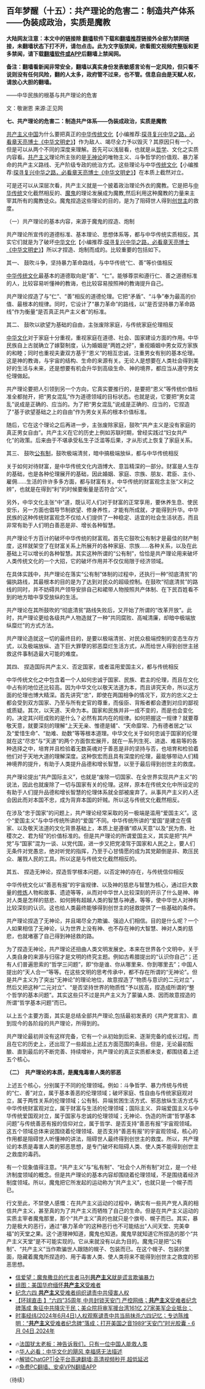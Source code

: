  <!-- 面包屑导航 --> <h2>百年梦醒（十五）：共产理论的危害二：制造共产体系——伪装成政治，实质是魔教</h2> <p class="notice"><b>大陆网友注意：本文中的链接除 <a href="https://github.com/bannedbook/fanqiang" >翻墙</a>软件下载和<a href="https://github.com/killgcd/justmysocks/blob/master/README.md">翻墙推荐</a>链接外全部为禁网链接，未翻墙状态下打不开，请勿点击。此为文字版禁闻，欲看图文视频完整版和更多禁闻，请下载<a href="https://github.com/bannedbook/fanqiang">翻墙软件或APP</a>后翻墙上禁闻网。</p><p>备注：翻墙看新闻非常安全，翻墙以真实身份发表敏感言论有一定风险，但只看不说则没有任何风险，翻的人太多，政府管不过来，也不管。信息自由是天赋人权，请放心大胆的翻墙。</b></p>  <div class="entry"> <p>——中华民族的根基与共产理论的危害</p> <p>文：敬谢恩 来源:正见网</p> <p><strong>七、共产理论的危害二：制造共产体系——伪装成政治，实质是魔教</strong></p> <p><span class='wp_keywordlink'><a href="https://www.bannedbook.org/forum2/topic6177.html" title="《共产主义的终极目的》" target="_blank">共产主义</a></span><span class='wp_keywordlink_affiliate'><a href="https://www.bannedbook.org/" title="中国" target="_blank">中国</a></span>为什么要把真正的<span class='wp_keywordlink'><a href="https://www.bannedbook.org/forum24/" title="国学传统文化" target="_blank">中华传统文化</a></span>【小编推荐:<a href='https://www.bannedbook.org/bnews/comments/20220808/1768773.html' target='_blank'>探寻复兴中华之路，必看章天亮博士《中华文明史》</a>】作为敌人、竭尽全力予以毁灭？其原因只有一个，但是可以从两个不同的深度来理解。首先可以浅层看，也就是从<a href="https://www.bannedbook.org/bnews/tag/%E5%93%B2%E5%AD%A6/" class="st_tag internal_tag" rel="tag" title="标签 哲学 下的日志">哲学</a>、文化之实质内容看。<a href="https://www.bannedbook.org/bnews/tag/%e5%85%b1%e4%ba%a7%e4%b8%bb%e4%b9%89/" class="st_tag internal_tag" rel="tag" title="标签 共产主义 下的日志">共产主义</a>理论所主张的是<a href="https://www.bannedbook.org/bnews/tag/%e6%97%a0%e7%a5%9e%e8%ae%ba/" class="st_tag internal_tag" rel="tag" title="标签 无神论 下的日志">无神论</a>的唯物主义、斗争哲学的价值观、暴力革命的共产主义路线、无产阶级专政的统治方式。这些理论与中华<span class='wp_keywordlink'><a href="https://www.bannedbook.org/bnews/tculture/" title="中华传统文化" target="_blank">传统文化</a></span>【小编推荐:<a href='https://www.bannedbook.org/bnews/comments/20220808/1768773.html' target='_blank'>探寻复兴中华之路，必看章天亮博士《中华文明史》</a>】在本质上截然对立。</p> <p>可是还可以从深层次看，共产主义就是一个披着政治理论外衣的魔教。它是把与<a href="https://www.bannedbook.org/bnews/tag/%e4%b8%ad%e5%8d%8e%e4%bc%a0%e7%bb%9f/" class="st_tag internal_tag" rel="tag" title="标签 中华传统 下的日志">中华传统</a>文化截然相反的、<a href="https://www.bannedbook.org/bnews/tag/%e9%ad%94%e9%ac%bc/" class="st_tag internal_tag" rel="tag" title="标签 魔鬼 下的日志">魔鬼</a>的理论发展成为魔教,然后利用这种魔教的力量来主宰其所有的魔教徒众。魔鬼捏造这些理论的目的，是为了阻碍世人得到<a href="https://www.bannedbook.org/bnews/tag/%E5%88%9B%E4%B8%96%E4%B8%BB/" class="st_tag internal_tag" rel="tag" title="标签 创世主 下的日志">创世主</a>的救度。</p> <p></p> <p>（一）共产理论的基本内容，来源于魔鬼的捏造、炮制</p> <p>共产理论所宣传的道德标准、基本理论、思想体系等，都与中华传统实质相反。其实它们就是为了破坏<span class='wp_keywordlink'><a href="https://www.bannedbook.org/forum24/" title="国学传统文化" target="_blank">中华文化</a></span>【小编推荐:<a href='https://www.bannedbook.org/bnews/comments/20220808/1768773.html' target='_blank'>探寻复兴中华之路，必看章天亮博士《中华文明史》</a>】所以才捏造、炮制而成的。比较重要的包括如下。</p> <p>其一、 鼓吹斗争，坚持暴力革命路线，与中华传统“仁、善”等价值相反</p>  <p><a href="https://www.bannedbook.org/bnews/tag/%E4%B8%AD%E5%8D%8E%E4%BC%A0%E7%BB%9F%E6%96%87%E5%8C%96/" class="st_tag internal_tag" rel="tag" title="标签 中华传统文化 下的日志">中华传统文化</a>最基本的道德取向是“善”、“仁”。能够尊崇和遵行仁、善之道德标准的人，比较容易听懂神的教诲，也比较容易按照神的教诲提升自己。</p> <p>共产理论捏造了与“仁”、“善”相反的道德伦理。它把“矛盾”、“斗争”奉为最高的价值、最根本的规律。同时，它设计了“暴力革命”的路线，以“是否坚持暴力革命路线”作为衡量“是否真正共产主义者”的标准。</p> <p>其二、 鼓吹以欲望为基础的自由，主张废除家庭，与传统家庭伦理相反</p> <p><a href="https://www.bannedbook.org/bnews/tag/%e4%b8%ad%e5%8d%8e%e6%96%87%e5%8c%96/" class="st_tag internal_tag" rel="tag" title="标签 中华文化 下的日志">中华文化</a>对于家庭十分重视，重视家庭在道德、社会、国家建设方面的作用。中华民族自上古就确立了嫁娶制度，认为婚姻是“两姓之好”，重视婚姻中男女双方家族的和睦；同时也重视夫妻双方基于“恩义”的相互忠诚，注重男女有别的基本伦理。这是神的教诲，与宇宙的结构、生命的来源有关。无论人是想要在人类社会得到美好的生活与未来，还是想要有机会升华到高级生命、神的境界，都应当从遵守男女伦理做起。</p> <p>共产理论要把人引领到另一个方向，它真实要推行的，是要把“恩义”等传统价值标准全都抛开，把“男女混乱”作为道德领域的目标状态。也就是说，它要把“男女混乱”说成是正确的、应当的。为了把“男女混乱”说成是正确的、应当的，它捏造了“基于欲望基础之上的自由”作为男女关系的根本价值标准。</p> <p>随后，它在这个理论之后再进一步，主张废除家庭，鼓吹“共产主义是没有家庭的真正男女自由”。共产主义在它的历史上例如苏联时期，曾经实践过“妇女共产化”的政策。后来由于不堪承受私生子泛滥等后果，才从形式上恢复了家庭关系。</p> <p>其三、 鼓吹<a href="https://www.bannedbook.org/bnews/tag/%E5%85%AC%E6%9C%89%E5%88%B6/" class="st_tag internal_tag" rel="tag" title="标签 公有制 下的日志">公有制</a>，鼓吹极端清贫，暗中搞极端放纵，都与中华传统相反</p> <p>关于如何对待财富，是中华传统文化内涵博大、意旨精深的一部分。财富是人生存的基础，也是各种伦理展开的基础，因此婚姻、家庭、宗族、朋友、君臣、主仆、雇佣……生活的许许多多方面，都与财富有关。中华传统的财富观念主张“义利之辨”，也就是在得到“利”的时候要衡量是否符合“义”。</p> <p>另外，中华文化主张“中”道，既认可人们对于财富的正常享用，要休养生息、使民安乐，另一方面也倡导节制欲望、修身养性，才能有所成就，才能得到升华。中华民族的这种传统财富观念不仅给人们提供了一种稳定、适宜的社会生活状态，而且非常有助于人们明白善恶是非、增长各种智慧。</p>  <p>共产理论千方百计的破坏中华传统的财富观。首先它鼓吹公有制才是最佳的财产制度，这样就架空了在财富关系上所展开的各种家庭、宗族……各种关系，以及在此基础上可以增长的各种智慧。其实这种所谓的“公有制”，恰恰是共产理论用来破坏人类传统文化的一个大招，它的破坏作用并不仅仅局限于经济领域。</p> <p>在具体实践中，共产理论在落实“公有制”体制的过程中，还执行一种“彻底清贫”的偏执路线，其最根本的目的是为了达到对民众的超级控制。在鼓吹“彻底清贫”的路线的同时，并不妨碍共产领导安排自己和裙带人物按照共产体制、在下民百姓看不到的地方暗中享受放纵的生活。</p> <p>共产理论在其所鼓吹的“彻底清贫”路线失败后，又开始了所谓的“改革开放”。此时，共产理论更给各级共产人物造就了一种“共同腐败、高喊清廉，却暗中极端放纵糜烂”的方式方法。</p> <p>共产理论造就这一切的最终目的，是要以极端清贫、对民众极端控制的变态生存方式，以及极端放纵、造下巨大罪孽的邪恶糜烂生活方式，从而给世人得到创世主拯救这件事制造最大可能的难度。</p> <p>其四、 捏造国际共产主义、否定国家，或者滥用爱国主义，都与传统相反</p> <p>中华传统文化之中包含着一个人如何忠诚于国家、民族、君主的伦理，而且在文化中占有的地位还比较高。因为中华文化以敬天法道为本，而且讲究天命，所以这方面的伦理也博大精深。首先讲究“忠”，即使在两国相争的情况下，双方的忠义之士都会受到双方国家、乃至与所有史官的尊重，而佞臣、背叛者都会遭到对应的鄙视或质疑。其次，以天道、天命为本。国家和民族并非一成不变的，而是也会变化的。决定其兴旺成败的是什么？必然有其内在的规律。如何把握这一规律？就要尊敬天意，就要深刻的理解“上天无亲、惟德是辅”、“天命靡常、乃有德者居之”以及“爱惜生命”、“劫难、劫数”等等根本道理。中华文化关于如何忠诚于国家的伦理就在这“尽忠”与“天道”的两个方面恢宏展开，就在一系列生死、进退、难易等的各种选择之中，培育并且检验着无数英魂对于善恶是非的坚持与否，也培育和检验着他们对于天地大道的理解深度。这种恢宏而且具有深度的伦理，最能够带动人们精神境界的提升，有助于人类提升品德和增长智慧，以至于最后得到创世主的救度。</p> <p>共产理论提出“共产国际主义”，也就是“废除一切国家、在全世界实现共产主义”的说法，因此也就废除了一切与国家有关的伦理。这样，原本在传统文化中所设定的有助于人们提升品德和增长智慧的伦理体系就全部被废弃了。从事共产主义的人还会因此而对本国不忠，成为背弃本国的奸贼。所以这与传统文化截然相反。</p> <p>在涉及“忠于国家”的问题上，共产理论经常采取的另一极端是滥用“爱国主义”。这个“爱国主义”与中华传统所讲的“爱国”不同。中华传统所讲的“爱国”是建立在儒家、以及敬天法道的文化背景基础上，本质上是遵循“顺从天意”以及“民为贵、社稷次之、君为轻”的价值标准的。但是共产理论的所谓爱国主义，其实是把“共产党”与“国家”混为一谈、以党代国，进一步又把党凌驾于国家和人民之上，要人们无条件对党愚忠，绝对听党的指挥，乃至于心甘情愿的成为其党颠倒是非、欺压民众、屠戮人民的工具。所以这是与传统文化截然相反的。</p> <p>其五、 捏造无神论，捏造哲学根本问题，以否定神的存在，与传统信仰相反</p>  <p>中华传统文化以“善恶有报”的宇宙规律、以及神的慈悲与智慧为核心，通过巨大数量的<span class='wp_keywordlink'><a href="https://www.qi-gong.me/" title="气功修炼网" target="_blank">修炼</a></span>人物和故事、遗迹等等，从而对中华世人比较深刻的开示了什么是神、神对人类是怎样的慈悲、如何拥有超越人类的智慧与神通，等等，使中华世人对神有比较深刻的认识。这也给人类最终能够得到创世主的拯救提供了一些基础的条件。</p> <p>共产理论捏造了无神论，并且竭尽全力欺骗、强迫人们相信。目的是什么呢？一个人如果相信了无神论，认为世界上没有神、也不存在神的大智慧、神对人类的慈悲，也就堵塞了自己得到神拯救的路。</p> <p>为了捏造无神论，共产理论还扭曲人类文明发展史。本来在世界各个文明中，关于人类自身的来源与归宿才是文明的终究主题。例如古希腊提出的“认识你自己”；还有人们普遍思索的“哲学三问题”，即“你是谁、你从哪里来、你到哪里去”；中国人提出的“天人合一”等等。在这些文明的思考传承中，都不存在所谓的“无神论”。但是共产主义为了突出“无神论”的理论地位，故意捏造了“物质与意识的二元对立”，然后又把这种“二元对立”、“是否坚持世界的物质性”予以拔高，捏造成所谓的“整个哲学的基本问题”。其实这些只不过是共产主义为了蒙骗人类、因而故意捏造的所谓“哲学基本问题”而已。</p> <p>以上五个主要方面，其实是总结全部共产理论,包括最初发表的《共产党宣言》、直到现今的各阶段的共产理论，所得到的。</p> <p>共产理论最初并没有这样完备，它有一个从初始到后来、逐渐完备的成长过程。而且在它的历史上，还出现了一些超出上述五方面范围的条目。但是，无论最初酝酿、直到最后的不断完善、持续增补，共产理论的真正实质都未变，都围绕着上述五个核心。</p> <p><strong>（二）  共产理论的本质，是魔鬼毒害人类的邪恶</strong></p> <p>上述五个核心，分别属于不同的伦理领域。例如：斗争哲学、暴力传统与传统的“仁、善”对立，属于基本善恶的伦理领域；破坏家庭、性自由与传统家庭观对立，属于两性关系的伦理领域；公有制、异端贫困生活方式、邪恶放纵生活方式与中华传统财富观对立，属于财富与生活的伦理领域；国际主义、异端爱国主义与中华传统爱国观对立，属于国家与忠诚的伦理领域；无神论、伪造的所谓“哲学基本问题”与传统善恶有报的信仰对立，属于哲学、是否支持“善恶有报”宇宙观领域。这五个领域总体来说围绕着伦理领域、是否支持“善恶有报”的宇宙观领域，核心的作用都是阻碍世人听懂神的讲法，阻碍世人最终得到创世主的救度。所以，共产理论的本质是毒害人类的邪恶思想，是专门破坏和阻碍人类、使人类不能得到创世主之救度的毒药。</p> <p>有一个现象值得注意。“共产主义”与“私有制”、“社会个人所有制”对立，是一个经济制度领域的概念。但是共产理论的基本内容却围绕着伦理领域，不是围绕着经济制度领域。所以，魔鬼把它所发起的运动称为“共产主义”，也就只是一个幌子而已。</p> <p>行文至此，不禁使人感慨：在共产主义运动的过程中，确实有一些共产党人真的相信共产主义，甚至真的为了共产主义而牺牲了自己的生命。但是在共产主义运动的实质主宰者魔鬼那里，那个“共产主义”真的也就只是个旗号、幌子而已。其实，暴力是极大的恶行，通过“暴力革命”的这种恶行也不可能结出“人间天堂、完美幸福”的天堂之果。这个道理神知道，魔鬼也知道。魔鬼早就知道它所捏造的那个“共产主义天堂”是不可能实现的。它从来就没有以此为目的。魔鬼只是把“公有制”、“共产主义”当作欺骗世人跟随的幌子、包装而已。在这个幌子、包装的里面，隐藏着魔鬼所捏造的、用于毒害人类、使人类将来不能得到创世主之救度的邪恶思想。</p>  <!--<div id="taboola-mid-1"></div>--><ul class='op-related-articles' title='相关阅读'> <li><a href='https://www.bannedbook.org/bnews/comments/20240619/2051805.html' target='_blank'>信爱望：魔鬼撒旦的代言者马列<b>共产主义</b>就是谎言欺骗暴力</a></li> <li><a href='https://www.bannedbook.org/bnews/ccpdope/20240617/2050826.html' target='_blank'>组图：美国华府缅怀<b>共产主义</b>受难者</a></li> <li><a href='https://www.bannedbook.org/bnews/headline/20240605/2045790.html' target='_blank'>纪念六四 <b>共产主义</b>受难者组织谴责中共侵害人权</a></li> <li><a href='https://www.bannedbook.org/bnews/bannedvideo/20240604/2045701.html' target='_blank'>【环球直击 】“六四”35周年 中共封锁天安门 严控网络；<b>共产主义</b>受难者纪念碑落成 象征中共降灾于民；美众院将审军援台湾161亿 27家美军企业抵台；</a></li> <li><a href='https://www.bannedbook.org/bnews/bannedvideo/20240604/2045306.html' target='_blank'>时事经纬(2024年6月4日)人权观察谴责中共当局抹杀六四记忆；专访陈维明：“<b>共产主义</b>受难者纪念碑”落成；打开美国之音1989“天安门”时光胶囊 - 6月 04日,2024年</a></li> </ul> <ul class="texttj"> <li>🔥<a href="https://www.bannedbook.org/bnews/ssgc/20230219/1850782.html" target="_blank">法国犹太老板：神告诉我们，只有一位中国人能救人类</a></li> <li>🔥<a href="https://www.bannedbook.org/bnews/comments/20220220/1694796.html" target="_blank">华人必看：中华文化的飓风 幸福感无法描述</a></li> <li>🔥<a href="https://github.com/bannedbook/fanqiang/wiki/V2ray%E6%9C%BA%E5%9C%BA" target="_blank">解锁ChatGPT|全平台高速翻墙:高清视频秒开,超低延迟</a></li> <li>🔥<a href="https://github.com/bannedbook/fanqiang/wiki/%E7%A6%81%E9%97%BB%E7%BD%91%E5%AE%89%E5%8D%93%E7%BF%BB%E5%A2%99%E6%96%B0%E9%97%BBAPP" target="_blank">免费PC翻墙、安卓VPN翻墙APP</a></li> </ul><p>（待续）</p><a name='sharetosocial'></a> <div style="margin-bottom:5px;padding-bottom:5px;clear:both"> <div id="archive-pix-1" class="banner-ads"> <!-- AuctionX Display platform tag START --> <div id="27602x728x90x621x_ADSLOT1" clicktrack="%%CLICK_URL_ESC%%"></div>  <!-- AuctionX Display platform tag END --> </div> <div id="archive-pix-2" class="banner-ads"> <!-- AuctionX Display platform tag START --> <div id="27556x300x250x621x_ADSLOT1" clicktrack="%%CLICK_URL_ESC%%" style="margin:0 auto;text-align:center"></div>  <!-- AuctionX Display platform tag END --> </div> </div>  <div id="archive-pix-1" class="banner-ads"> <!-- AuctionX Display platform tag START --> <div id="27603x728x90x621x_ADSLOT1" clicktrack="%%CLICK_URL_ESC%%"></div>  <!-- AuctionX Display platform tag END --> </div> </div><!--END ENTRY--> 